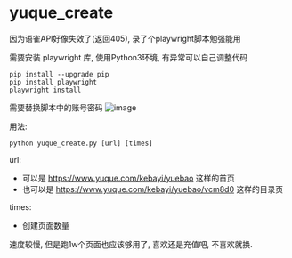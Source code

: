 # yuque_create

因为语雀API好像失效了(返回405), 录了个playwright脚本勉强能用

需要安装 playwright 库, 使用Python3环境, 有异常可以自己调整代码

```
pip install --upgrade pip
pip install playwright
playwright install
```

需要替换脚本中的账号密码
![image](https://user-images.githubusercontent.com/17432059/197738774-1f7fb5af-2bdc-458f-a557-649386f68c6d.png)


用法: 
```
python yuque_create.py [url] [times]
```

url: 
- 可以是 https://www.yuque.com/kebayi/yuebao 这样的首页
- 也可以是 https://www.yuque.com/kebayi/yuebao/vcm8d0 这样的目录页

times:
- 创建页面数量

速度较慢, 但是跑1w个页面也应该够用了, 喜欢还是充值吧, 不喜欢就换.
